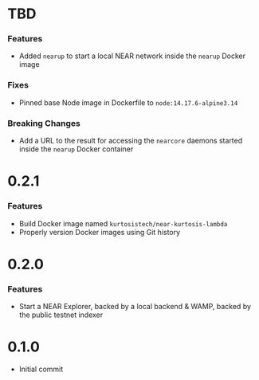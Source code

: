 # TBD
### Features
* Added `nearup` to start a local NEAR network inside the `nearup` Docker image

### Fixes
* Pinned base Node image in Dockerfile to `node:14.17.6-alpine3.14`

### Breaking Changes
* Add a URL to the result for accessing the `nearcore` daemons started inside the `nearup` Docker container

# 0.2.1
### Features
* Build Docker image named `kurtosistech/near-kurtosis-lambda`
* Properly version Docker images using Git history

# 0.2.0
### Features
* Start a NEAR Explorer, backed by a local backend & WAMP, backed by the public testnet indexer

# 0.1.0
* Initial commit
